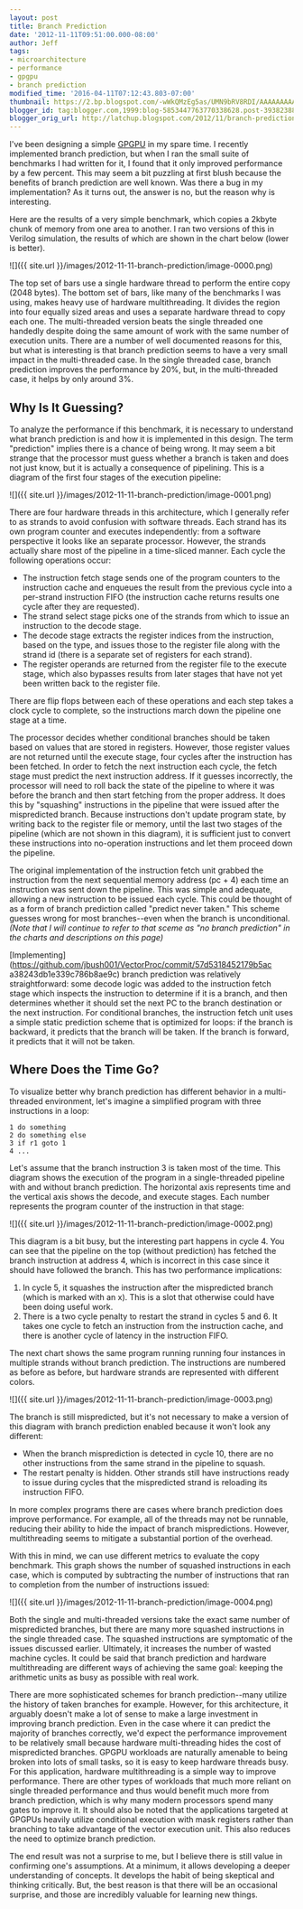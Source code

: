 ```yaml
---
layout: post
title: Branch Prediction
date: '2012-11-11T09:51:00.000-08:00'
author: Jeff
tags:
- microarchitecture
- performance
- gpgpu
- branch prediction
modified_time: '2016-04-11T07:12:43.803-07:00'
thumbnail: https://2.bp.blogspot.com/-wWkQMzEg5as/UMN9bRV8RDI/AAAAAAAAAlM/n6WamzTLej0/s72-c/chart_1+(1).png
blogger_id: tag:blogger.com,1999:blog-5853447763770338628.post-393823886523216834
blogger_orig_url: http://latchup.blogspot.com/2012/11/branch-prediction.html
---
```


I've been designing a simple [GPGPU](https://github.com/jbush001/GPGPU) in my
spare time. I recently implemented branch prediction, but when I ran the small
suite of benchmarks I had written for it, I found that it only improved
performance by a few percent. This may seem a bit puzzling at first blush
because the benefits of branch prediction are well known. Was there a bug in
my implementation? As it turns out, the answer is no, but the reason why is
interesting.

Here are the results of a very simple benchmark, which copies a 2kbyte chunk
of memory from one area to another. I ran two versions of this in Verilog
simulation, the results of which are shown in the chart below (lower is
better).

![]({{ site.url }}/images/2012-11-11-branch-prediction/image-0000.png)

The top set of bars use a single hardware thread to perform the entire copy
(2048 bytes). The bottom set of bars, like many of the benchmarks I was using,
makes heavy use of hardware multithreading.  It divides the region into four
equally sized areas and uses a separate hardware thread to copy each one. The
multi-threaded version beats the single threaded one handedly despite doing
the same amount of work with the same number of execution units. There are a
number of well documented reasons for this, but what is interesting is that
branch prediction seems to have a very small impact in the multi-threaded
case.  In the single threaded case, branch prediction improves the performance
by 20%, but, in the multi-threaded case, it helps by only around 3%.

## Why Is It Guessing?

To analyze the performance if this benchmark, it is necessary to understand
what branch prediction is and how it is implemented in this design. The term
"prediction" implies there is a chance of being wrong. It may seem a bit
strange that the processor must guess whether a branch is taken and does not
just know, but it is actually a consequence of pipelining. This is a diagram
of the first four stages of the execution pipeline:

![]({{ site.url }}/images/2012-11-11-branch-prediction/image-0001.png)

There are four hardware threads in this architecture, which I generally refer
to as strands to avoid confusion with software threads. Each strand has its
own program counter and executes independently: from a software perspective it
looks like an separate processor. However, the strands actually share most of
the pipeline in a time-sliced manner. Each cycle the following operations
occur:

  * The instruction fetch stage sends one of the program counters to the
    instruction cache and enqueues the result from the previous cycle into a
    per-strand instruction FIFO (the instruction cache returns results one
    cycle after they are requested).
  * The strand select stage picks one of the strands from which to issue an
    instruction to the decode stage.
  * The decode stage extracts the register indices from the instruction, based
    on the type, and issues those to the register file along with the strand id
    (there is a separate set of registers for each strand).
  * The register operands are returned from the register file to the execute
    stage, which also bypasses results from later stages that have not yet been
    written back to the register file.

There are flip flops between each of these operations and each step takes a
clock cycle to complete, so the instructions march down the pipeline one stage
at a time.

The processor decides whether conditional branches should be taken based on
values that are stored in registers. However, those register values are not
returned until the execute stage, four cycles after the instruction has been
fetched. In order to fetch the next instruction each cycle, the fetch stage
must predict the next instruction address.  If it guesses incorrectly, the
processor will need to roll back the state of the pipeline to where it was
before the branch and then start fetching from the proper address. It does
this by "squashing" instructions in the pipeline that were issued after the
mispredicted branch. Because instructions don't update program state, by
writing back to the register file or memory, until the last two stages of the
pipeline (which are not shown in this diagram), it is sufficient just to
convert these instructions into no-operation instructions and let them proceed
down the pipeline.

The original implementation of the instruction fetch unit grabbed the
instruction from the next sequential memory address (pc + 4) each time an
instruction was sent down the pipeline.  This was simple and adequate,
allowing a new instruction to be issued each cycle. This could be thought of
as a form of branch prediction called "predict never taken."  This scheme
guesses wrong for most branches--even when the branch is unconditional.
_(Note that I will continue to refer to that sceme as "no branch prediction"
in the charts and descriptions on this page)_

[Implementing](https://github.com/jbush001/VectorProc/commit/57d5318452179b5ac
a38243db1e339c786b8ae9c) branch prediction was relatively straightforward:
some decode logic was added to the instruction fetch stage which inspects the
instruction to determine if it is a branch, and then determines whether it
should set the next PC to the branch destination or the next instruction. For
conditional branches, the instruction fetch unit uses a simple static
prediction scheme that is optimized for loops: if the branch is backward, it
predicts that the branch will be taken.  If the branch is forward, it predicts
that it will not be taken.

## Where Does the Time Go?

To visualize better why branch prediction has different behavior in a multi-
threaded environment, let's imagine a simplified program with three
instructions in a loop:

    1 do something
    2 do something else
    3 if r1 goto 1
    4 ...

Let's assume that the branch instruction 3 is taken most of the time. This
diagram shows the execution of the program in a single-threaded pipeline with
and without branch prediction.  The horizontal axis represents time and the
vertical axis shows the decode, and execute stages.  Each number represents
the program counter of the instruction in that stage:

![]({{ site.url }}/images/2012-11-11-branch-prediction/image-0002.png)

This diagram is a bit busy, but the interesting part happens in cycle 4.  You
can see that the pipeline on the top (without prediction) has fetched the
branch instruction at address 4, which is incorrect in this case since it
should have followed the branch. This has two performance implications:

  1. In cycle 5, it squashes the instruction after the mispredicted branch
  (which is marked with an x). This is a slot that otherwise could have been
  doing useful work.
  2. There is a two cycle penalty to restart the strand in cycles 5 and 6. It
  takes one cycle to fetch an instruction from the instruction cache, and there
  is another cycle of latency in the instruction FIFO.

The next chart shows the same program running running four instances in
multiple strands without branch prediction.  The instructions are numbered as
before as before, but hardware strands are represented with different colors.

![]({{ site.url }}/images/2012-11-11-branch-prediction/image-0003.png)

The branch is still mispredicted, but it's not necessary to make a version of
this diagram with branch prediction enabled because it won't look any
different:

  * When the branch misprediction is detected in cycle 10, there are no other
    instructions from the same strand in the pipeline to squash.
  * The restart penalty is hidden. Other strands still have instructions ready
    to issue during cycles that the mispredicted strand is reloading its
    instruction FIFO.

In more complex programs there are cases where branch prediction does improve
performance. For example, all of the threads may not be runnable, reducing
their ability to hide the impact of branch mispredictions. However,
multithreading seems to mitigate a substantial portion of the overhead.

With this in mind, we can use different metrics to evaluate the copy
benchmark.  This graph shows the number of squashed instructions in each case,
which is computed by subtracting the number of instructions that ran to
completion from the number of instructions issued:

![]({{ site.url }}/images/2012-11-11-branch-prediction/image-0004.png)

Both the single and multi-threaded versions take the exact same number of
mispredicted branches, but there are many more squashed instructions in the
single threaded case. The squashed instructions are symptomatic of the issues
discussed earlier. Ultimately, it increases the number of wasted machine
cycles. It could be said that branch prediction and hardware multithreading
are different ways of achieving the same goal: keeping the arithmetic units as
busy as possible with real work.

There are more sophisticated schemes for branch prediction--many utilize the
history of taken branches for example. However, for this architecture, it
arguably doesn't make a lot of sense to make a large investment in improving
branch prediction.  Even in the case where it can predict the majority of
branches correctly, we'd expect the performance improvement to be relatively
small because hardware multi-threading hides the cost of mispredicted
branches. GPGPU workloads are naturally amenable to being broken into lots of
small tasks, so it is easy to keep hardware threads busy. For this
application, hardware multithreading is a simple way to improve performance.
There are other types of workloads that much more reliant on single threaded
performance and thus would benefit much more from branch prediction, which is
why many modern processors spend many gates to improve it.  It should also be
noted that the applications targeted at GPGPUs heavily utilize conditional
execution with mask registers rather than branching to take advantage of the
vector execution unit.  This also reduces the need to optimize branch
prediction.

The end result was not a surprise to me, but I believe there is still value in
confirming one's assumptions. At a minimum, it allows developing a deeper
understanding of concepts. It develops the habit of being skeptical and
thinking critically.  But, the best reason is that there will be an occasional
surprise, and those are incredibly valuable for learning new things.
